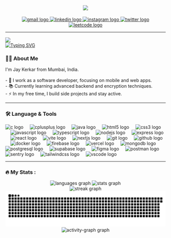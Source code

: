 <div align="center">
  <img height="200" src="https://res.cloudinary.com/bytewise0405/image/upload/v1704711959/Jay%20Kerkar/client-side/App/open_graph_dsgvmx.png" />
</div>

<br clear="both">

<div align="center">
  <a href="mailto:jaykerkar0405@gmail.com" target="_blank">
      <img src="https://img.shields.io/static/v1?message=Gmail&logo=gmail&label=&color=c71610&logoColor=white&labelColor=&style=for-the-badge" height="25" alt="gmail logo" />
  </a>
  <a href="https://www.linkedin.com/in/jaykerkar0405" target="_blank">
      <img src="https://img.shields.io/static/v1?message=LinkedIn&logo=linkedin&label=&color=0077B5&logoColor=white&labelColor=&style=for-the-badge" height="25" alt="linkedin logo" />
  </a>
  <a href="https://www.instagram.com/jaykerkar0405" target="_blank">
      <img src="https://img.shields.io/static/v1?message=Instagram&logo=instagram&label=&color=C13584&logoColor=white&labelColor=&style=for-the-badge" height="25" alt="instagram logo" />
  </a>
  <a href="https://x.com/jaykerkar0405" target="_blank">
      <img src="https://img.shields.io/static/v1?message=Twitter&logo=twitter&label=&color=1DA1F2&logoColor=white&labelColor=&style=for-the-badge" height="25" alt="twitter logo" />
  </a>
  <a href="https://leetcode.com/jaykerkar0405" target="_blank">
      <img src="https://img.shields.io/static/v1?message=LeetCode&logo=leetcode&label=&color=FFA116&logoColor=black&style=for-the-badge" height="25" alt="leetcode logo" />
  </a>
</div>

---

<img align="center" src="https://visitor-badge.laobi.icu/badge?page_id=jaykerkar0405.jaykerkar0405&left_color=purple&left_text=Visitors" />

<br clear="both">

<a href="https://git.io/typing-svg">
  <img src="https://readme-typing-svg.herokuapp.com?font=poppins&size=25&pause=1000&color=B322FF&width=550&lines=Hey+%F0%9F%91%8B+I'm+Jay+Kerkar;Building+Apps+for+Android+%26+iOS+%F0%9F%93%B1;Web+Developer+with+Various+Tech+Stacks+%F0%9F%92%BB" alt="Typing SVG" />
</a>

<h3 align="left">👩‍💻 About Me</h3>

<p align="left">
  I'm Jay Kerkar from Mumbai, India.<br><br>
  - 🔭 I work as a software developer, focusing on mobile and web apps.<br>
  - 📚 Currently learning advanced backend and encryption techniques.<br>
  - ⚡ In my free time, I build side projects and stay active.
</p>

---

<h3 align="left">🛠 Language & Tools</h3>

<div align="left">
  <img src="https://skillicons.dev/icons?i=c" height="40" alt="c logo" />
  <img width="12" />
  <img src="https://skillicons.dev/icons?i=cpp" height="40" alt="cplusplus logo" />
  <img width="12" />
  <img src="https://skillicons.dev/icons?i=java" height="40" alt="java logo" />
  <img width="12" />
  <img src="https://skillicons.dev/icons?i=html" height="40" alt="html5 logo" />
  <img width="12" />
  <img src="https://skillicons.dev/icons?i=css" height="40" alt="css3 logo" />
  <img width="12" />
  <img src="https://skillicons.dev/icons?i=js" height="40" alt="javascript logo" />
  <img width="12" />
  <img src="https://skillicons.dev/icons?i=ts" height="40" alt="typescript logo" />
  <img width="12" />
  <img src="https://cdn.jsdelivr.net/gh/devicons/devicon/icons/nodejs/nodejs-original.svg" height="40" alt="nodejs logo" />
  <img width="12" />
  <img src="https://skillicons.dev/icons?i=express" height="40" alt="express logo" />
  <img width="12" />
  <img src="https://cdn.jsdelivr.net/gh/devicons/devicon/icons/react/react-original.svg" height="40" alt="react logo" />
  <img width="12" />
  <img src="https://skillicons.dev/icons?i=vite" height="40" alt="vite logo" />
  <img width="12" />
  <img src="https://cdn.jsdelivr.net/gh/devicons/devicon/icons/nextjs/nextjs-original.svg" height="40" alt="nextjs logo" />
  <img width="12" />
  <img src="https://skillicons.dev/icons?i=git" height="40" alt="git logo" />
  <img width="12" />
  <img src="https://skillicons.dev/icons?i=github" height="40" alt="github logo" />
  <img width="12" />
  <img src="https://skillicons.dev/icons?i=docker" height="40" alt="docker logo" />
  <img width="12" />
  <img src="https://skillicons.dev/icons?i=firebase" height="40" alt="firebase logo" />
  <img width="12" />
  <img src="https://skillicons.dev/icons?i=vercel" height="40" alt="vercel logo" />
  <img width="12" />
  <img src="https://skillicons.dev/icons?i=mongodb" height="40" alt="mongodb logo" />
  <img width="12" />
  <img src="https://skillicons.dev/icons?i=postgres" height="40" alt="postgresql logo" />
  <img width="12" />
  <img src="https://skillicons.dev/icons?i=supabase" height="40" alt="supabase logo" />
  <img width="12" />
  <img src="https://skillicons.dev/icons?i=figma" height="40" alt="figma logo" />
  <img width="12" />
  <img src="https://skillicons.dev/icons?i=postman" height="40" alt="postman logo" />
  <img width="12" />
  <img src="https://skillicons.dev/icons?i=sentry" height="40" alt="sentry logo" />
  <img width="12" />
  <img src="https://skillicons.dev/icons?i=tailwind" height="40" alt="tailwindcss logo" />
  <img width="12" />
  <img src="https://skillicons.dev/icons?i=vscode" height="40" alt="vscode logo" />
</div>

---

<h3 align="left">🔥 My Stats :</h3>

<div align="center">
  <img src="https://github-readme-stats.vercel.app/api/top-langs?username=jaykerkar0405&locale=en&hide_title=false&layout=compact&card_width=320&langs_count=5&theme=cobalt&hide_border=true&order=2" height="150" alt="languages graph" />
  <img src="https://github-readme-stats.vercel.app/api?username=jaykerkar0405&hide_title=false&hide_rank=false&show_icons=true&include_all_commits=true&count_private=true&disable_animations=false&theme=cobalt&locale=en&hide_border=true&order=1" height="150" alt="stats graph" />
</div>

<div align="center">
  <img src="https://streak-stats.demolab.com?user=jaykerkar0405&locale=en&mode=weekly&theme=shades-of-purple&hide_border=true&border_radius=5&date_format=M%20j%5B,%20Y%5D&order=3" height="150" alt="streak graph" />
</div>

<img src="https://raw.githubusercontent.com/jaykerkar0405/jaykerkar0405/output/snake.svg" alt="Snake animation" />

<div align="center">
  <img src="https://github-readme-activity-graph.vercel.app/graph?username=jaykerkar0405&radius=16&theme=arctic&area=true&order=5&hide_border=true&line=7e22ce&point=7e22ce" height="300" alt="activity-graph graph" />
</div>
